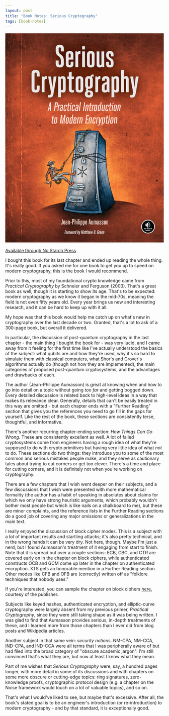 ```yaml
---
layout: post
title: "Book Notes: Serious Cryptography"
tags: [book-notes]
---
```


![Cover Image](/assets/img/serious-crypto.png)

[Available through No Starch Press](https://nostarch.com/seriouscrypto)

I bought this book for its last chapter and ended up reading the whole thing. It's really good. If you asked me for one book to get you up to speed on modern cryptography, this is the book I would recommend.

Prior to this, most of my foundational crypto knowledge came from _Practical Cryptography_ by Schneier and Ferguson (2003). That's a great book as well, though it is starting to show its age. That's to be expected: modern cryptography as we know it began in the mid-70s, meaning the field is not even fifty years old. Every year brings us new and interesting research, and it can be hard to keep up with it all.

My hope was that this book would help me catch up on what's new in cryptography over the last decade or two. Granted, that's a lot to ask of a 300-page book, but overall it delivered.

In particular, the discussion of post-quantum cryptography in the last chapter - the main thing I bought the book for - was very lucid, and I came away from it feeling for the first time like I've actually understood the basics of the subject: what qubits are and how they're used, why it's so hard to simulate them with classical computers, what Shor's and Grover's algorithms actually do (though not how they are implemented), the main categories of proposed post-quantum cryptosystems, and the advantages and drawbacks of each.

The author (Jean-Philippe Aumasson) is great at knowing when and how to go into detail on a topic without going _too far_ and getting bogged down. Every detailed discussion is related back to high-level ideas in a way that makes its relevance clear. Generally, details that can't be easily treated in this way are omitted - but each chapter ends with a "Further Reading" section that gives you the references you need to go fill in the gaps for yourself. Like the rest of the book, these sections are consistently terse, thoughtful, and informative.

There's another recurring chapter-ending section: _How Things Can Go Wrong_. These are consistently excellent as well. A lot of failed cryptosystems come from engineers having a rough idea of what they're supposed to do with crypto primitives but having very little idea of what _not_ to do. These sections do two things: they introduce you to some of the most common and serious mistakes people make, and they serve as cautionary tales about trying to cut corners or get too clever. There's a time and place for cutting corners, and it is definitely not when you're working on cryptography.

There are a few chapters that I wish went deeper on their subjects, and a few discussions that I wish were presented with more mathematical formality (the author has a habit of speaking in absolutes about claims for which we only have strong heuristic arguments, which probably wouldn't bother most people but which is like nails on a chalkboard to me), but these are minor complaints, and the reference lists in the Further Reading sections do a good job of covering any major omissions or generalizations in the main text.

I really enjoyed the discussion of block cipher modes. This is a subject with a lot of important results and startling attacks; it's also pretty technical, and in the wrong hands it can be very dry. Not here, though. Maybe I'm just a nerd, but I found Aumasson's treatment of it engaging from start to finish. Note that it is spread out over a couple sections: ECB, CBC, and CTR are covered early on in the chapter on block ciphers, while authenticated constructs OCB and GCM come up later in the chapter on authenticated encryption. XTS gets an honorable mention in a Further Reading section. Other modes like CFB and OFB are (correctly) written off as "folklore techniques that nobody uses."

If you're interested, you can sample the chapter on block ciphers [here](https://nostarch.com/download/SeriousCryptography_Chapter4_sample.pdf), courtesy of the publisher.

Subjects like keyed hashes, authenticated encryption, and elliptic-curve cryptography were largely absent from my previous primer, _Practical Cryptography_, since they were still taking shape as it was being written. I was glad to find that Aumasson provides serious, in-depth treatments of these, and I learned more from those chapters than I ever did from blog posts and Wikipedia articles.

Another subject in that same vein: _security notions_. NM-CPA, NM-CCA, IND-CPA, and IND-CCA were all terms that I was peripherally aware of but had filed into the broad category of "obscure academic jargon". I'm still convinced that's what they are, but now at least I know what they mean.

Part of me wishes that _Serious Cryptography_ were, say, a hundred pages longer, with more detail in some of its discussions and with chapters on some more obscure or cutting-edge topics: ring signatures, zero-knowledge proofs, cryptographic protocol design (e.g. a chapter on the Noise framework would touch on a lot of valuable topics), and so on.

That's what I would've liked to see, but maybe that's excessive. After all, the book's stated goal is to be an engineer's introduction (or re-introduction) to modern cryptography - and by that standard, it is exceptionally good.
